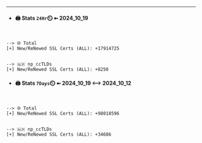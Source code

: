 

---
- #### 🖨️ **Stats** `24Hr`⏲️ ➼ 2024_10_19
```console


--> 🌐 Total
[+] New/ReNewed SSL Certs (ALL): +17914725


--> 🇳🇵 np_ccTLDs
[+] New/ReNewed SSL Certs (ALL): +8250

```

- #### 🖨️ **Stats** `7Days`⏲️ ➼ 2024_10_19 <--> 2024_10_12
```console


--> 🌐 Total
[+] New/ReNewed SSL Certs (ALL): +98018596


--> 🇳🇵 np_ccTLDs
[+] New/ReNewed SSL Certs (ALL): +34686

```

